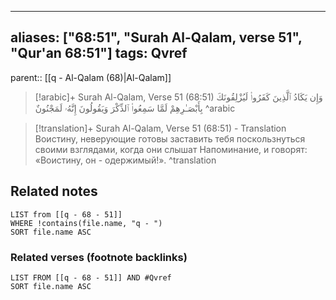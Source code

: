
---
aliases: ["68:51", "Surah Al-Qalam, verse 51", "Qur'an 68:51"]
tags: Qvref
---

parent:: [[q - Al-Qalam (68)|Al-Qalam]]

> [!arabic]+ Surah Al-Qalam, Verse 51 (68:51)
> <span class="quran-arabic">وَإِن يَكَادُ ٱلَّذِينَ كَفَرُوا۟ لَيُزْلِقُونَكَ بِأَبْصَـٰرِهِمْ لَمَّا سَمِعُوا۟ ٱلذِّكْرَ وَيَقُولُونَ إِنَّهُۥ لَمَجْنُونٌ</span>
^arabic

> [!translation]+ Surah Al-Qalam, Verse 51 (68:51) - Translation
> Воистину, неверующие готовы заставить тебя поскользнуться своими взглядами, когда они слышат Напоминание, и говорят: «Воистину, он - одержимый!».
^translation



## Related notes
```dataview
LIST from [[q - 68 - 51]]
WHERE !contains(file.name, "q - ")
SORT file.name ASC
```

### Related verses (footnote backlinks)
```dataview
LIST FROM [[q - 68 - 51]] AND #Qvref
SORT file.name ASC
```

